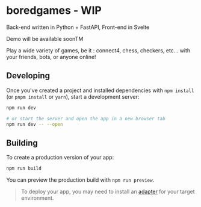 # boredgames - WIP

Back-end written in Python + FastAPI, Front-end in Svelte

Demo will be available soonTM

Play a wide variety of games, be it : connect4, chess, checkers, etc... with your friends, bots, or anyone online!

## Developing

Once you've created a project and installed dependencies with `npm install` (or `pnpm install` or `yarn`), start a development server:

```bash
npm run dev

# or start the server and open the app in a new browser tab
npm run dev -- --open
```

## Building

To create a production version of your app:

```bash
npm run build
```

You can preview the production build with `npm run preview`.

> To deploy your app, you may need to install an [adapter](https://kit.svelte.dev/docs/adapters) for your target environment.
